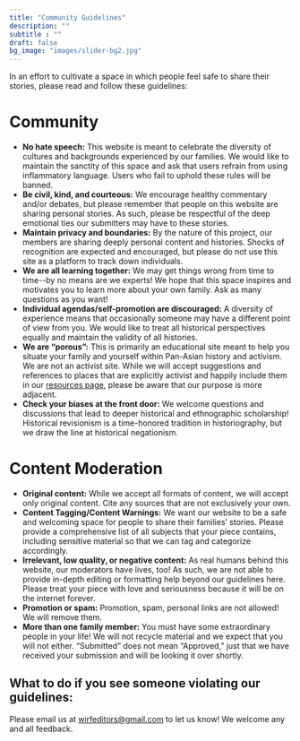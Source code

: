 ```yaml
---
title: "Community Guidelines"
description: ""
subtitle : ""
draft: false
bg_image: "images/slider-bg2.jpg"
---
```


In an effort to cultivate a space in which people feel safe to share their stories, please read and follow these guidelines:  

# **Community**  
- **No hate speech:** 
This website is meant to celebrate the diversity of cultures and backgrounds experienced by our families. We would like to maintain the sanctity of this space and ask that users refrain from using inflammatory language. Users who fail to uphold these rules will be banned.
- **Be civil, kind, and courteous:** 
We encourage healthy commentary and/or debates, but please remember that people on this website are sharing personal stories. As such, please be respectful of the deep emotional ties our submitters may have to these stories.
- **Maintain privacy and boundaries:** 
By the nature of this project, our members are sharing deeply personal content and histories. Shocks of recognition are expected and encouraged, but please do not use this site as a platform to track down individuals.
- **We are all learning together:** 
We may get things wrong from time to time--by no means are we experts! We hope that this space inspires and motivates you to learn more about your own family. Ask as many questions as you want!
- **Individual agendas/self-promotion are discouraged:** 
A diversity of experience means that occasionally someone may have a different point of view from you. We would like to treat all historical perspectives equally and maintain the validity of all histories.
- **We are “porous”:** 
This is primarily an educational site meant to help you situate your family and yourself within Pan-Asian history and activism. We are not an activist site. While we will accept suggestions and references to places that are explicitly activist and happily include them in our [resources page](https://wirf.netlify.app/resources/), please be aware that our purpose is more adjacent.
- **Check your biases at the front door:** 
We welcome questions and discussions that lead to deeper historical and ethnographic scholarship! Historical revisionism is a time-honored tradition in historiography, but we draw the line at historical negationism.  

# **Content Moderation**  
- **Original content:** 
While we accept all formats of content, we will accept only original content. Cite any sources that are not exclusively your own.
- **Content Tagging/Content Warnings:** 
We want our website to be a safe and welcoming space for people to share their families’ stories. Please provide a comprehensive list of all subjects that your piece contains, including sensitive material so that we can tag and categorize accordingly. 
- **Irrelevant, low quality, or negative content:** 
As real humans behind this website, our moderators have lives, too! As such, we are not able to provide in-depth editing or formatting help beyond our guidelines here. Please treat your piece with love and seriousness because it will be on the internet forever.
- **Promotion or spam:** 
Promotion, spam, personal links are not allowed! We will remove them.
- **More than one family member:** 
You must have some extraordinary people in your life! We will not recycle material and we expect that you will not either. “Submitted” does not mean “Approved,” just that we have received your submission and will be looking it over shortly.

## **What to do if you see someone violating our guidelines:**
Please email us at wirfeditors@gmail.com to let us know! We welcome any and all feedback.
